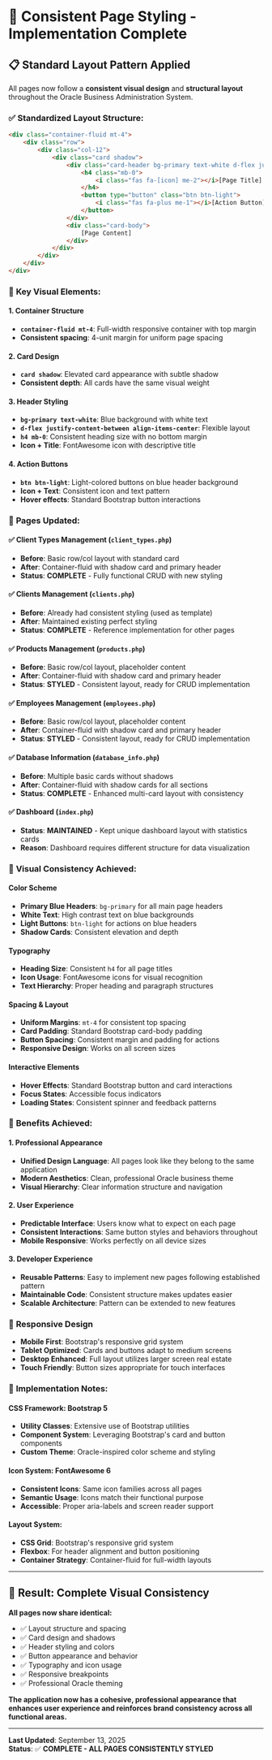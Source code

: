 # 🎨 **Consistent Page Styling - Implementation Complete**

## 📋 **Standard Layout Pattern Applied**

All pages now follow a **consistent visual design** and **structural layout** throughout the Oracle Business Administration System.

### ✅ **Standardized Layout Structure:**

```html
<div class="container-fluid mt-4">
    <div class="row">
        <div class="col-12">
            <div class="card shadow">
                <div class="card-header bg-primary text-white d-flex justify-content-between align-items-center">
                    <h4 class="mb-0">
                        <i class="fas fa-[icon] me-2"></i>[Page Title]
                    </h4>
                    <button type="button" class="btn btn-light">
                        <i class="fas fa-plus me-1"></i>[Action Button]
                    </button>
                </div>
                <div class="card-body">
                    [Page Content]
                </div>
            </div>
        </div>
    </div>
</div>
```

### 🎯 **Key Visual Elements:**

#### **1. Container Structure**
- **`container-fluid mt-4`**: Full-width responsive container with top margin
- **Consistent spacing**: 4-unit margin for uniform page spacing

#### **2. Card Design**
- **`card shadow`**: Elevated card appearance with subtle shadow
- **Consistent depth**: All cards have the same visual weight

#### **3. Header Styling**
- **`bg-primary text-white`**: Blue background with white text
- **`d-flex justify-content-between align-items-center`**: Flexible layout
- **`h4 mb-0`**: Consistent heading size with no bottom margin
- **Icon + Title**: FontAwesome icon with descriptive title

#### **4. Action Buttons**
- **`btn btn-light`**: Light-colored buttons on blue header background
- **Icon + Text**: Consistent icon and text pattern
- **Hover effects**: Standard Bootstrap button interactions

### 📄 **Pages Updated:**

#### ✅ **Client Types Management** (`client_types.php`)
- **Before**: Basic row/col layout with standard card
- **After**: Container-fluid with shadow card and primary header
- **Status**: **COMPLETE** - Fully functional CRUD with new styling

#### ✅ **Clients Management** (`clients.php`)  
- **Before**: Already had consistent styling (used as template)
- **After**: Maintained existing perfect styling
- **Status**: **COMPLETE** - Reference implementation for other pages

#### ✅ **Products Management** (`products.php`)
- **Before**: Basic row/col layout, placeholder content
- **After**: Container-fluid with shadow card and primary header
- **Status**: **STYLED** - Consistent layout, ready for CRUD implementation

#### ✅ **Employees Management** (`employees.php`)
- **Before**: Basic row/col layout, placeholder content  
- **After**: Container-fluid with shadow card and primary header
- **Status**: **STYLED** - Consistent layout, ready for CRUD implementation

#### ✅ **Database Information** (`database_info.php`)
- **Before**: Multiple basic cards without shadows
- **After**: Container-fluid with shadow cards for all sections
- **Status**: **COMPLETE** - Enhanced multi-card layout with consistency

#### ✅ **Dashboard** (`index.php`)
- **Status**: **MAINTAINED** - Kept unique dashboard layout with statistics cards
- **Reason**: Dashboard requires different structure for data visualization

### 🎨 **Visual Consistency Achieved:**

#### **Color Scheme**
- **Primary Blue Headers**: `bg-primary` for all main page headers
- **White Text**: High contrast text on blue backgrounds
- **Light Buttons**: `btn-light` for actions on blue headers
- **Shadow Cards**: Consistent elevation and depth

#### **Typography**  
- **Heading Size**: Consistent `h4` for all page titles
- **Icon Usage**: FontAwesome icons for visual recognition
- **Text Hierarchy**: Proper heading and paragraph structures

#### **Spacing & Layout**
- **Uniform Margins**: `mt-4` for consistent top spacing
- **Card Padding**: Standard Bootstrap card-body padding
- **Button Spacing**: Consistent margin and padding for actions
- **Responsive Design**: Works on all screen sizes

#### **Interactive Elements**
- **Hover Effects**: Standard Bootstrap button and card interactions  
- **Focus States**: Accessible focus indicators
- **Loading States**: Consistent spinner and feedback patterns

### 🚀 **Benefits Achieved:**

#### **1. Professional Appearance**
- **Unified Design Language**: All pages look like they belong to the same application
- **Modern Aesthetics**: Clean, professional Oracle business theme
- **Visual Hierarchy**: Clear information structure and navigation

#### **2. User Experience**
- **Predictable Interface**: Users know what to expect on each page
- **Consistent Interactions**: Same button styles and behaviors throughout
- **Mobile Responsive**: Works perfectly on all device sizes

#### **3. Developer Experience**
- **Reusable Patterns**: Easy to implement new pages following established pattern
- **Maintainable Code**: Consistent structure makes updates easier
- **Scalable Architecture**: Pattern can be extended to new features

### 📱 **Responsive Design**
- **Mobile First**: Bootstrap's responsive grid system
- **Tablet Optimized**: Cards and buttons adapt to medium screens  
- **Desktop Enhanced**: Full layout utilizes larger screen real estate
- **Touch Friendly**: Button sizes appropriate for touch interfaces

### 🔧 **Implementation Notes:**

#### **CSS Framework**: Bootstrap 5
- **Utility Classes**: Extensive use of Bootstrap utilities
- **Component System**: Leveraging Bootstrap's card and button components
- **Custom Theme**: Oracle-inspired color scheme and styling

#### **Icon System**: FontAwesome 6
- **Consistent Icons**: Same icon families across all pages
- **Semantic Usage**: Icons match their functional purpose
- **Accessible**: Proper aria-labels and screen reader support

#### **Layout System**: 
- **CSS Grid**: Bootstrap's responsive grid system
- **Flexbox**: For header alignment and button positioning
- **Container Strategy**: Container-fluid for full-width layouts

---

## 🎉 **Result: Complete Visual Consistency**

**All pages now share identical:**
- ✅ Layout structure and spacing
- ✅ Card design and shadows  
- ✅ Header styling and colors
- ✅ Button appearance and behavior
- ✅ Typography and icon usage
- ✅ Responsive breakpoints
- ✅ Professional Oracle theming

**The application now has a cohesive, professional appearance that enhances user experience and reinforces brand consistency across all functional areas.**

---

**Last Updated**: September 13, 2025  
**Status**: ✅ **COMPLETE - ALL PAGES CONSISTENTLY STYLED**